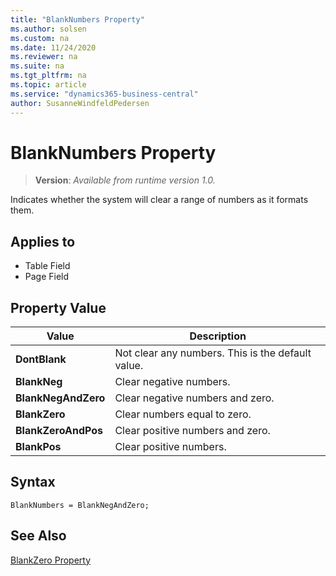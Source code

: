 ```yaml
---
title: "BlankNumbers Property"
ms.author: solsen
ms.custom: na
ms.date: 11/24/2020
ms.reviewer: na
ms.suite: na
ms.tgt_pltfrm: na
ms.topic: article
ms.service: "dynamics365-business-central"
author: SusanneWindfeldPedersen
---
```

[//]: # (START>DO_NOT_EDIT)
[//]: # (IMPORTANT:Do not edit any of the content between here and the END>DO_NOT_EDIT.)
[//]: # (Any modifications should be made in the .xml files in the ModernDev repo.)
# BlankNumbers Property
> **Version**: _Available from runtime version 1.0._

Indicates whether the system will clear a range of numbers as it formats them.

## Applies to
-   Table Field
-   Page Field

## Property Value

|Value|Description|
|-----------|---------------------------------------|
|**DontBlank**|Not clear any numbers. This is the default value.|
|**BlankNeg**|Clear negative numbers.|
|**BlankNegAndZero**|Clear negative numbers and zero.|
|**BlankZero**|Clear numbers equal to zero.|
|**BlankZeroAndPos**|Clear positive numbers and zero.|
|**BlankPos**|Clear positive numbers.|

[//]: # (IMPORTANT: END>DO_NOT_EDIT)

## Syntax  
```AL
BlankNumbers = BlankNegAndZero;
```

## See Also  
 [BlankZero Property](devenv-blankzero-property.md)